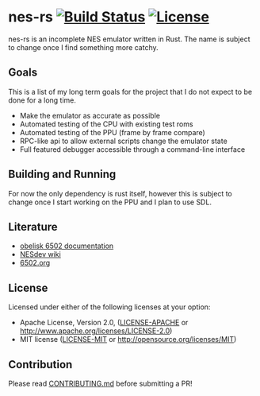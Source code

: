 # nes-rs [![Build Status](https://travis-ci.org/Reshurum/nes-rs.svg?branch=master)](https://travis-ci.org/Reshurum/nes-rs) [![License](https://img.shields.io/badge/license-MIT%2FApache--2.0-blue.svg)](CONTRIBUTING.md)

nes-rs is an incomplete NES emulator written in Rust. The name is subject
to change once I find something more catchy.

## Goals

This is a list of my long term goals for the project that I do not expect
to be done for a long time.

* Make the emulator as accurate as possible
* Automated testing of the CPU with existing test roms
* Automated testing of the PPU (frame by frame compare)
* RPC-like api to allow external scripts change the emulator state
* Full featured debugger accessible through a command-line interface

## Building and Running

For now the only dependency is rust itself, however this is subject to change
once I start working on the PPU and I plan to use SDL.

## Literature

* [obelisk 6502 documentation](http://www.obelisk.me.uk/6502/)
* [NESdev wiki](http://wiki.nesdev.com/w/index.php/Nesdev_Wiki)
* [6502.org](http://www.6502.org/tutorials/6502opcodes.html)

## License

Licensed under either of the following licenses at your option:

 * Apache License, Version 2.0, ([LICENSE-APACHE](LICENSE-APACHE) or
   http://www.apache.org/licenses/LICENSE-2.0)
 * MIT license ([LICENSE-MIT](LICENSE-MIT) or
   http://opensource.org/licenses/MIT)

## Contribution

Please read [CONTRIBUTING.md](CONTRIBUTING.md) before submitting a PR!
